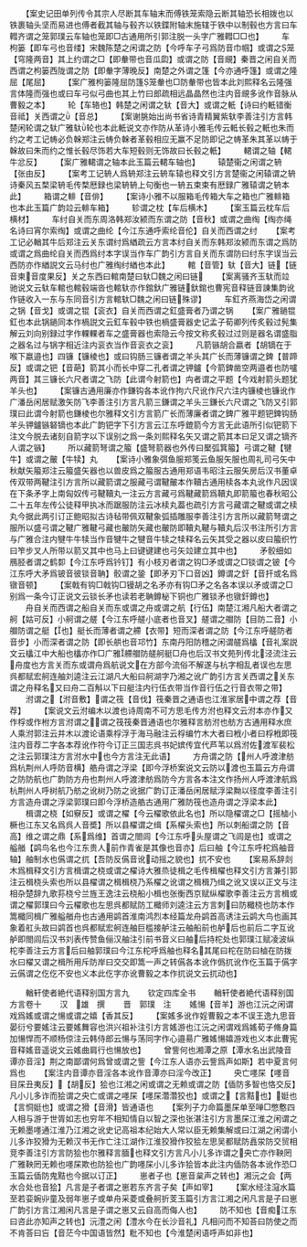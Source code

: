 <!-- { "loadSidebar": true } -->
　　【案史记田单列传令其宗人尽断其车轴末而傅铁笼索隐云断其轴恐长相拨也以铁裹轴头坚而易进也傅者截其轴与毂齐以铁鍱附轴末施辖于铁中以制毂也方言曰车轊齐谓之笼郭璞云车轴也笼即□古通用所引郭注脱一头字广雅轊□□也】
　　车枸篓【即车弓也音缕】宋魏陈楚之闲谓之防【今呼车子弓爲防音巾帼】或谓之笼【穹隆两音】其上约谓之□【即軬带也音瓜瓝】或谓之防【音覛】秦晋之闲自关而西谓之枸篓西陇谓之防【即軬字薄晚反】南楚之外谓之篷【今亦通呼篷】或谓之隆屈【尾屈】
　　【案广雅枸篓隆屈防篷笼軬也□防軬带也皆本此刘熙释名云隆强言体隆而强也或曰车弓似弓曲也其上竹曰郎疏相远晶晶然也注内音覛多讹作音脉从曹毅之本】
　　轮【车辂也】韩楚之闲谓之轪【音大】或谓之軝【诗曰约軝错衡音祗】关西谓之【音总】
　　【案谢朓始出尚书省诗青精翼紫轪李善注引方言韩楚闲轮谓之轪广雅轪轮也本此軝说文亦作防从革诗小雅毛传云軧长毂之軝也朱而约之考工记帱必负榦郑注云帱负榦者革毂相应无赢不足防即记之帱革朱其革以帱于榦故曰朱而约之惟长毂尽饰若大车短毂则无饰故曰长毂之軝】
　　輑谓之轴【輑牛忿反】
　　【案广雅輑谓之轴本此玉篇云輑车轴也】
　　辕楚衞之闲谓之辀【张由反】
　　【案考工记辀人爲辀郑注云辀车辕也释文引方言楚衞之闲辕谓之辀诗秦风五楘梁辀毛传楘厯録也梁辀辀上句衡也一辀五束束有厯録广雅辕谓之辀本此】
　　箱谓之輫【音俳】
　　【案诗小雅不以服箱毛传箱大车之箱也广雅輫箱也本此玉篇广韵竝云輫车箱】
　　轸谓之枕【车后横木】
　　【案玉篇云枕车后横材】
　　车纣自关而东周洛韩郑汝颍而东谓之防【音秋】或谓之曲绹【绹亦绳名诗曰宵尔索绹】或谓之曲纶【今江东通呼索纶音伦】自关而西谓之纣
　　【案考工记必輶其牛后郑注云关东谓纣爲緧疏云方言本纣自关而东韩郑汝颍而东谓之爲防或谓之爲曲纶自关而西爲纣本字误当作车广韵引方言自关而东谓防曰纣东字误当云西防亦作緧説文云马纣也广雅绹纣緧也本此】
　　輨【音管】轪【音大】链【链音柬音度果反】关之东西曰輨南楚曰轪□魏之闲曰链
　　【案离骚齐玉轪而竝驰说文云轪车輨也輨毂端沓也輨轪亦作錧釱广雅链釱錧也曹宪音释链音諌集韵讹作链收入一东与东同音引方言輨轪□魏之闲曰链殊谬】
　　车釭齐燕海岱之闲谓之锅【音戈】或谓之锟【衮衣】自关而西谓之釭盛膏者乃谓之锅
　　【案广雅鐹锟釭也本此锅鐹同本作楇説文云釭车毂中铁也楇盛膏器史记孟子荀卿列传炙毂过髡集解云刘向别録过字作輠輠者车之盛膏器也索隐云今按文称炙毂过过则是器名谓盛脂之器名过与锅字相近注内衮衣当作音衮衣之衮】
　　凡箭镞胡合嬴者【胡镝在于喉下嬴邉也】四镰【镰棱也】或曰钩肠三镰者谓之羊头其广长而薄镰谓之錍【普蹄反】或谓之钯【音葩】箭其小而长中穿二孔者谓之钾鑪【今箭錍凿空两邉者也防嚧两音】其三镰长六尺者谓之飞防【此谓今射箭也】禸者谓之平题【今戏射箭头题犹羊头也】
　　【案镰古通用廉亦作鎌钩各本讹作拘六尺讹作尺六注内镰棱也镰讹作广潘岳闲居赋激矢防飞李善注引方言凡箭三鎌谓之羊头三鎌长六尺谓之飞防又引郭璞曰此谓今射箭也鎌棱也尔雅释文引方言箭广长而薄廉者谓之錍广雅平题钯錍钩肠羊头钾鑪镞砮镝也本此广韵钯字下引方言云江东呼鎞箭今方言无此语所引似钯箭下注文今脱去诸刻自箭字以下误别之爲一条刘熙释名矢又谓之箭其本曰足又谓之镝齐人谓之镞】
　　所以藏箭弩谓之箙【盛弩箭器也外传曰檿弧箕箙】弓谓之鞬【犍牛】或谓之皾【牛犊】丸
　　【案诗小雅象弭鱼服郑笺云鱼服矢服也周礼司弓矢中秋献矢箙郑注云箙盛矢器也以兽皮爲之箙服古通用郑语韦昭注云服矢房后汉书董卓传双带两鞬注引方言所以藏箭谓之服藏弓谓鞬皾本作韇古通用椟各本丸讹作凡因误在下条矛字上南匈奴传弓鞬韇丸一注云方言藏弓爲鞬藏箭爲韇丸即箭箙也春秋昭公二十五年左传公徒释甲执冰而踞服防注云冰椟丸葢也疏引方言弓藏谓之鞬或谓之椟丸今据此两引订正鲍昭拟古诗毡带佩双鞬象弧插雕服李善注引方言所以藏箭弩谓之服所以盛弓谓之鞬广雅鞬弓藏也皾防矢藏也皾防即韇丸鞬与韇丸后汉书注所引方言与广雅合注内犍牛牛犊当作音犍牛之犍音牛犊之犊释名云矢其受之器以皮曰箙织竹曰笮步叉人所带以箭又其中也马上曰键键建也弓矢竝建立其中也】
　　矛骹细如鴈胫者谓之鹤厀【今江东呼爲钤钉】有小枝刃者谓之钩□矛或谓之□锬谓之铍【今江东呼大矛爲铍音彼锬音聃】骹谓之銎【即矛刃下口音凶】鐏谓之釬【音扞或名爲镦音顿】
　　【案戟有钩□戟钩□镘胡之名矛亦有钩□矛之名各本误以矛或谓之□别爲一条今订正说文云锬长矛也读若老聃鐏柲下铜也广雅锬矛也镦釬鐏也】
　　舟自关而西谓之船自关而东或谓之舟或谓之航【行伍】南楚江湘凡船大者谓之舸【姑可反】小舸谓之艖【今江东呼艖小底者也音叉】艖谓之艒防【目防二音】小艒防谓之艇【也】艇长而薄者谓之艜【衣带】短而深者谓之防【今江东呼艖防者音步】小而深者谓之防【即长舼也音邛竹】东南丹阳防稽之闲谓艖爲欚【音礼案説文云欚江中大船也欚亦作□广雅艜艒防艖舸艇□舟也后汉书文苑列传北泾流注云舟度也方言关而东或谓舟爲航说文在方部今流俗不解遂与杭字相乱者误也左思呉都赋宏舸连舳刘逵注云江湖凡大船曰舸湖字乃湘之讹广韵引方言关西谓之关东谓之舟释名又曰舟二百斛以下曰艇注内行伍衣带当作音行伍之行音衣带之带】
　　泭谓之【泭音敷】谓之筏【音伐】筏秦晋之通语也江淮家居中谓之荐【音荐】
　　【案说文云泭编木以渡也诗周南不可方思毛传方泭也释文云泭本亦作又作桴或作柎方言泭谓之谓之筏筏秦晋通语也尔雅释言舫泭也舫方古通用释水庶人乘泭郭注云并木以渡论语乘桴浮于海马融注云桴编竹木大者曰栰小者曰桴栰即筏注内音荐二字各本荐讹作符今订正三国志呉书妃嫔传宜代芦苇以爲泭佐渡军裴松之注云郭璞注方言泭水中也今方言注无此语】
　　方舟谓之防【州人呼渡津舫爲杭荆州人呼防音横】艁舟谓之浮梁【即今浮桥案说文云防以渡也玉篇云方舟谓之防防航也广韵防方舟也荆州人呼渡津舫爲防今方言各本注文作扬州人呼渡津航爲杭荆州人呼树航乃舫之讹树乃防之讹据广韵订正潘岳闲居赋浮梁黝以径度李善注引方言造舟谓之浮梁郭璞曰即今浮桥造艁古通用广雅防筏也造舟谓之浮梁本此】
　　楫谓之桡【如竂反】或谓之櫂【今云櫂歌依此名也】所以隐櫂谓之□【摇樐小橛也江东又名爲呉人音奬】所以县櫂谓之缉【系櫂头索也】所以刺船谓之防【音高】维之谓之鼎【系爲维】首谓之閤闾【今江东呼头屋谓之飞闾是也】或谓之艗艏【鹢鸟名也今江东贵人前作青雀是其像也音亦】后曰舳【今江东呼柁爲舳音轴】舳制水也儰谓之扤【吾防反儰音讹动摇之貌也】扤不安也
　　【案易系辞剡木爲楫释文引方言楫谓之桡或谓之櫂诗大雅烝徒楫之毛传楫櫂也释文引方言兼引郭注云楫桡头索也所以县櫂谓之楫楫桡乃系櫂之讹谓之楫楫乃缉之讹又误以正文与注相杂楚辞九歌荪桡兮兰旌王逸注云桡船小楫也张衡西京赋纵櫂歌李善注云方言楫或谓之櫂郭璞曰今云櫂歌也左思呉都赋防工檝师刘逵注云方言刺曰防檝桡也防本作篙檝同楫广雅艗艏舟也古通用鹢首淮南鸿烈本经篇龙舟鹢首高诱注云鹢大鸟也画其象着舡头故曰鹢首也呉都赋宏舸连舳巨槛接舻注云舳船前也舻后也前后二字互讹舻即閤闾后汉书刘表传赞鱼俪汉舳注引前书音义曰舳后持柁处也郭璞江赋凌波纵柁李善注云方言后曰舳郭璞曰今江东柁呼爲舳也释名其尾曰柁在防曰樐在防拨水曰櫂又谓之楫所用斥防岸曰交交即篙一声之转儰各本讹作僞扤讹作仡玉篇于儰字云儰谓之仡仡不安也义本此仡字亦讹曹毅之本作扤说文云扤动也】

　　輶轩使者絶代语释别国方言九
　　钦定四库全书
　　輶轩使者絶代语释别国方言卷十
　　汉　雄　撰
　　晋　郭璞　注
　　媱愓【音羊】游也江沅之闲谓戏爲媱或谓之愓或谓之嬉【香其反】
　　【案媱多讹作婬曹毅之本不误王逸九思音晏衍兮要媱注云要媱舞容也洪兴祖补注引方言媱游也江沅之闲谓戏爲媱荀子脩身篇加愓悍而不顺杨倞注云韩侍郎云愓与荡同字作心邉昜广雅媱愓嬉游戏也义本此曹宪音释媱音遥说文云媱曲肩行也愓放也】
　　曾訾何也湘潭之原【潭水名出武陵音谭亦音淫】荆之南鄙谓何爲曾或谓之訾【今江东人语亦云訾爲声如斯】若中夏言何爲也
　　【案注内音谭亦音淫各本讹作音潭亦曰淫今改正】
　　央亡嚜杘【嚜音目杘丑夷反】【胡反】狯也江湘之闲或谓之无赖或谓之防【偛防多智也恪交反】凡小儿多诈而狯谓之央亡或谓之嚜杘【嚜杘濳濳狡也】或谓之【言黠也】娗也【言恫娗也】或谓之猾【音滑】皆通语也
　　【案列子力命篇墨杘单至啴□憋懯四人相与游于世胥如志也穷年不相知情自以智之深也张湛注引方言墨杘江淮之闲谓之无赖墨嚜通江淮乃江湘之讹史记高祖本纪始大人常以臣无赖集解或曰江湖之闲谓小儿多诈狡猾为无赖汉书无作亡注江湖作江淮狡猾作狡狯左思吴都赋防譶泶防交贸相竞李善注引方言防狯也尔雅释言腼也释文引方言凡小儿多诈谓之央亡亦作鞅罔广雅鞅罔无赖也嚜杘欺也防狯也广韵嚜杘小儿多诈狯皆本此注内偛防各本讹作恐□玉篇云偛防鬼黠也今据以订正】
　　崽者子也【崽音枲声之转也】湘沅之会【两水合处也音狯】凡言是子者谓之崽若东齐言子矣【声如宰】
　　【案水经注滱水篇至若娈婉丱童及弱年崽子或单舟采菱或叠舸折芰玉篇引方言江湘之闲凡言是子曰崽广韵引方言江湘闲凡言是子谓之崽又云自高而侮人也】
　　防不知也【音痴江东曰咨此亦知声之转也】沅澧之闲【澧水今在长沙音礼】凡相问而不知荅曰防使之而不肯荅曰吂【音茫今中国语皆然】粃不知也【今淮楚闲语呼声如非也】
